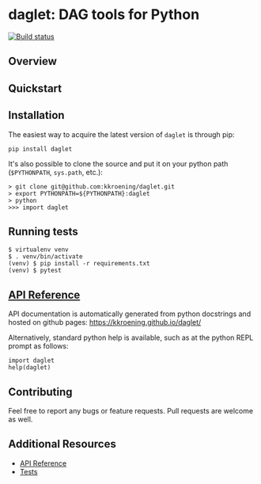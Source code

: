 # daglet: DAG tools for Python

[![Build status](https://travis-ci.org/kkroening/daglet.svg?branch=master)](https://travis-ci.org/kkroening/daglet)


## Overview


## Quickstart


## Installation

The easiest way to acquire the latest version of `daglet` is through pip:

```
pip install daglet
```

It's also possible to clone the source and put it on your python path (`$PYTHONPATH`, `sys.path`, etc.):
```
> git clone git@github.com:kkroening/daglet.git
> export PYTHONPATH=${PYTHONPATH}:daglet
> python
>>> import daglet
```

## Running tests

```
$ virtualenv venv
$ . venv/bin/activate
(venv) $ pip install -r requirements.txt
(venv) $ pytest
```

## [API Reference](https://kkroening.github.io/daglet/)

API documentation is automatically generated from python docstrings and hosted on github pages: https://kkroening.github.io/daglet/

Alternatively, standard python help is available, such as at the python REPL prompt as follows:
```
import daglet
help(daglet)
```

## Contributing

Feel free to report any bugs or feature requests.  Pull requests are welcome as well.

## Additional Resources

- [API Reference](https://kkroening.github.io/daglet/)
- [Tests](https://github.com/kkroening/daglet/blob/master/daglet/test_daglet.py)
